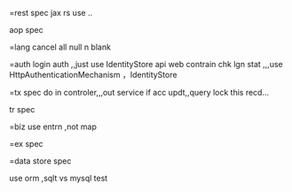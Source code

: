 
=rest spec
jax rs use ..


aop spec

=lang
cancel all null n blank 

=auth
login auth ,,just use IdentityStore api
web contrain chk lgn stat ,,,use HttpAuthenticationMechanism ，IdentityStore

=tx spec
do in controler,,,out service 
if acc updt,,query lock this recd...

tr spec

=biz
use entrn ,not map 

=ex spec

=data store spec

use orm ,sqlt vs mysql test


